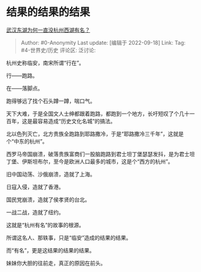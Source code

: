# 结果的结果的结果
[武汉东湖为何一直没杭州西湖有名？](https://www.zhihu.com/question/265463586/answer/2677974935)

> Author: #0-Anonymity
> Last update: [编辑于 2022-09-18]
> Link:
> Tag: #4-世界史/历史
> 评论区:
> 泛讨论:

杭州史称临安，南宋所谓“行在”。

行——跑路。

在——落脚点。

跑得够远了找个石头蹲一蹲，喘口气。

天下大难，于是全国文人士绅都跟着跑路，都跑到一个地方，长吁短叹了个几十一百年，这是最容易造成“历史文化名城”的搞法。

北以色列灭亡，北方贵族全跑路到耶路撒冷，于是“耶路撒冷三千年”，这就是个“中东的杭州”。

西罗马帝国崩溃，破落贵族富商们一股脑跑路到君士坦丁堡瑟瑟发抖，是为君士坦丁堡、伊斯坦布尔，至今是欧洲人口最多的城市，这是个“西方的杭州”。

旧中国动荡、沙俄崩溃，造就了上海。

日寇入侵，造就了香港。

国民党崩溃，造就了侯孝贤的台北。

一战二战，造就了纽约。

这就是“杭州有名”的故事的根源。

所谓这名人、那轶事，只是“临安”造成的结果的结果。

而“有名”，更是这结果的结果的结果。

妹妹你大胆的往前走，真正的原因在前头。

